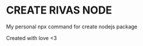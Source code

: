 <h1><b>CREATE RIVAS NODE</b></h1>
<p>My personal npx command for create nodejs package</p>
<p>Created with love <3</p>
